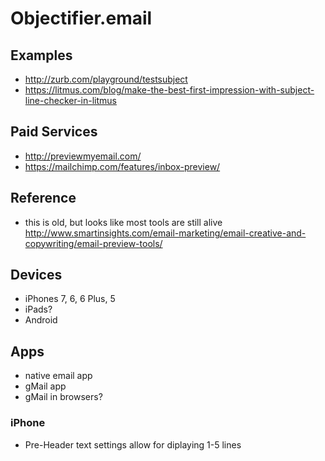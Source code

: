# Objectifier.email

## Examples
* <http://zurb.com/playground/testsubject>
* <https://litmus.com/blog/make-the-best-first-impression-with-subject-line-checker-in-litmus>

## Paid Services
* <http://previewmyemail.com/>
* <https://mailchimp.com/features/inbox-preview/>

## Reference
* this is old, but looks like most tools are still alive <http://www.smartinsights.com/email-marketing/email-creative-and-copywriting/email-preview-tools/>


## Devices
* iPhones 7, 6, 6 Plus, 5
* iPads?
* Android

## Apps
* native email app
* gMail app
* gMail in browsers?

### iPhone
* Pre-Header text settings allow for diplaying 1-5 lines